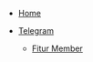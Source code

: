 <!-- docs/_sidebar.md -->

* [Home](/)

* [Telegram](/)
    * [Fitur Member](fiturmember.md)
        